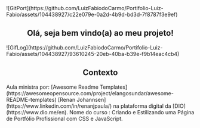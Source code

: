 <di align="center">
![GitPort](https://github.com/LuizFabiodoCarmo/Portifolio-Luiz-Fabio/assets/104438927/c22e079e-0a2d-4b9d-bd3d-7f8787f3e9ef)
</div>

<h2 align="center" >Olá, seja bem vindo(a) ao meu projeto!</h2>
<di align="center">![GifLog](https://github.com/LuizFabiodoCarmo/Portifolio-Luiz-Fabio/assets/104438927/93610245-20eb-40ba-b39e-f9b14eac4cb4)
</div>

<h2 align="center" color="green">Contexto</h2>
Aula ministra por: 
  [Awesome Readme Templates](https://awesomeopensource.com/project/elangosundar/awesome-README-templates)
  [Renan Johannsen](https://www.linkedin.com/in/renanjpaula/)
  na plataforma digital da [DIO](https://www.dio.me/en).
  Nome do curso : Criando e Estilizando uma Página de Portfólio Profissional com CSS e JavaScript.
